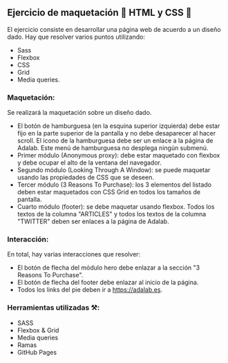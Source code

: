 ## Ejercicio de maquetación 📐 HTML y CSS 💫

 El ejercicio consiste en desarrollar una página web de acuerdo a un diseño dado. Hay que resolver varios puntos utilizando:
 - Sass
 - Flexbox
 - CSS
 - Grid
 - Media queries.

### Maquetación: 
Se realizará la maquetación sobre un diseño dado.

- El botón de hamburguesa (en la esquina superior izquierda) debe estar fijo en la parte superior de la pantalla y no debe desaparecer al hacer scroll. El icono de la hamburguesa debe ser un enlace a la página de Adalab. Este menú de hamburguesa no desplega ningún submenú.
- Primer módulo (Anonymous proxy): debe estar maquetado con flexbox y debe ocupar el alto de la ventana del navegador.
- Segundo módulo (Looking Through A Window): se puede maquetar usando las propiedades de CSS que se deseen.
- Tercer módulo (3 Reasons To Purchase): los 3 elementos del listado deben estar maquetados con CSS Grid en todos los tamaños de pantalla.
- Cuarto módulo (footer): se debe maquetar usando flexbox. Todos los textos de la columna "ARTICLES" y todos los textos de la columna "TWITTER" deben ser enlaces a la página de Adalab.

### Interacción:
En total, hay varias interacciones que resolver:

- El botón de flecha del módulo hero debe enlazar a la sección "3 Reasons To Purchase".
- El botón de flecha del footer debe enlazar al inicio de la página.
- Todos los links del pie deben ir a https://adalab.es.

 ### Herramientas utilizadas ⚒️:
 - SASS
 - Flexbox & Grid
 - Media queries
 - Ramas
 - GitHub Pages


 
